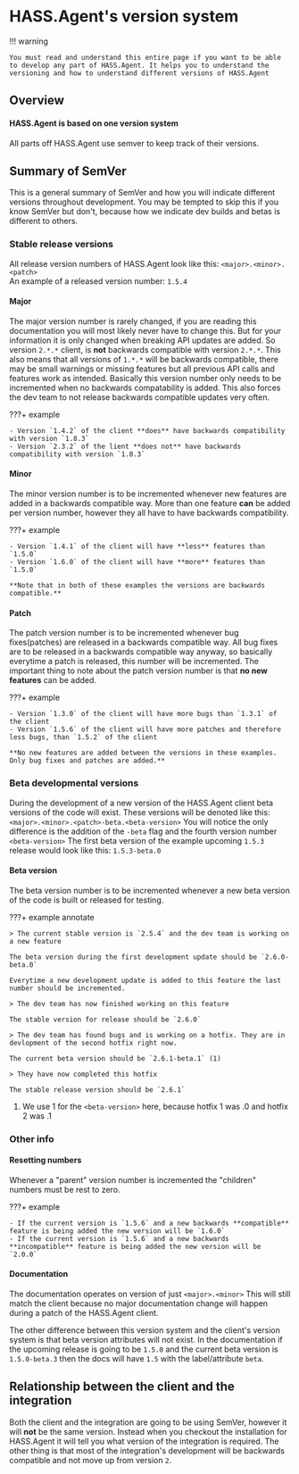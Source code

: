 # HASS.Agent's version system

!!! warning

    You must read and understand this entire page if you want to be able to develop any part of HASS.Agent. It helps you to understand the versioning and how to understand different versions of HASS.Agent

## Overview

#### HASS.Agent is based on one version system

All parts off HASS.Agent use semver to keep track of their versions.

## Summary of SemVer

This is a general summary of SemVer and how you will indicate different versions throughout development. You may be tempted to skip this if you know SemVer but don't, because how we indicate dev builds and betas is different to others.

### Stable release versions

All release version numbers of HASS.Agent look like this: `<major>.<minor>.<patch>`  
An example of a released version number: `1.5.4`

#### Major

The major version number is rarely changed, if you are reading this documentation you will most likely never have to change this. But for your information it is only changed when breaking API updates are added. So version `2.*.*` client, is **not** backwards compatible with version `2.*.*`. This also means that all versions of `1.*.*` will be backwards compatible, there may be small warnings or missing features but all previous API calls and features work as intended. Basically this version number only needs to be incremented when no backwards compatability is added. This also forces the dev team to not release backwards compatible updates very often.

???+ example

    - Version `1.4.2` of the client **does** have backwards compatibility with version `1.8.3`
    - Version `2.3.2` of the lient **does not** have backwards compatibility with version `1.8.3`

#### Minor

The minor version number is to be incremented whenever new features are added in a backwards compatible way. More than one feature **can** be added per version number, however they all have to have backwards compatibility.

???+ example

    - Version `1.4.1` of the client will have **less** features than `1.5.0`
    - Version `1.6.0` of the client will have **more** features than `1.5.0`

    **Note that in both of these examples the versions are backwards compatible.**

#### Patch

The patch version number is to be incremented whenever bug fixes(patches) are released in a backwards compatible way. All bug fixes are to be released in a backwards compatible way anyway, so basically everytime a patch is released, this number will be incremented. The important thing to note about the patch version number is that **no new features** can be added.

???+ example

    - Version `1.3.0` of the client will have more bugs than `1.3.1` of the client
    - Version `1.5.6` of the client will have more patches and therefore less bugs, than `1.5.2` of the client

    **No new features are added between the versions in these examples. Only bug fixes and patches are added.**

### Beta developmental versions

During the development of a new version of the HASS.Agent client beta versions of the code will exist. These versions will be denoted like this: `<major>.<minor>.<patch>-beta.<beta-version>` You will notice the only difference is the addition of the `-beta` flag and the fourth version number `<beta-version>`
The first beta version of the example upcoming `1.5.3` release would look like this: `1.5.3-beta.0`

#### Beta version

The beta version number is to be incremented whenever a new beta version of the code is built or released for testing.

???+ example annotate

    > The current stable version is `2.5.4` and the dev team is working on a new feature

    The beta version during the first development update should be `2.6.0-beta.0`

    Everytime a new development update is added to this feature the last number should be incremented.

    > The dev team has now finished working on this feature

    The stable version for release should be `2.6.0`

    > The dev team has found bugs and is working on a hotfix. They are in devlopment of the second hotfix right now.

    The current beta version should be `2.6.1-beta.1` (1)

    > They have now completed this hotfix

    The stable release version should be `2.6.1`

1.  We use 1 for the `<beta-version>` here, because hotfix 1 was .0 and hotfix 2 was .1

### Other info

#### Resetting numbers

Whenever a "parent" version number is incremented the "children" numbers must be rest to zero.

???+ example

    - If the current version is `1.5.6` and a new backwards **compatible** feature is being added the new version will be `1.6.0`
    - If the current version is `1.5.6` and a new backwards **incompatible** feature is being added the new version will be `2.0.0`

#### Documentation

The documentation operates on version of just `<major>.<minor>` This will still match the client because no major documentation change will happen during a patch of the HASS.Agent client.

The other difference between this version system and the client's version system is that beta version attributes will not exist. In the documentation if the upcoming release is going to be `1.5.0` and the current beta version is `1.5.0-beta.3` then the docs will have `1.5` with the label/attribute `beta`.

## Relationship between the client and the integration

Both the client and the integration are going to be using SemVer, however it will **not** be the same version. Instead when you checkout the installation for HASS.Agent it will tell you what version of the integration is required. The other thing is that most of the integration's development will be backwards compatible and not move up from version `2`.
